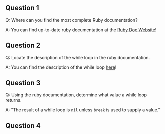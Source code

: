 ## Question 1

Q: Where can you find the most complete Ruby documentation?

A: You can find up-to-date ruby documentation at the [Ruby Doc Website](http://ruby-doc.org/)!

## Question 2

Q: Locate the description of the while loop in the ruby documentation.

A: You can find the description of the while loop [here](http://ruby-doc.org/core-2.4.0/doc/syntax/control_expressions_rdoc.html#label-while+Loop)!

## Question 3

Q: Using the ruby documentation, determine what value a while loop returns.

A: "The result of a while loop is ```nil``` unless ```break``` is used to supply a value."

## Question 4